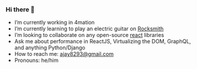 ### Hi there 👋

<!--
**iamjayk/iamjayk** is a ✨ _special_ ✨ repository because its `README.md` (this file) appears on your GitHub profile.

Here are some ideas to get you started:
-->

-  I’m currently working in 4mation
-  I’m currently learning to play an electric guitar on [Rocksmith](https://rocksmith.ubisoft.com/rocksmith/en-us/sixty-day-challenge/)
-  I’m looking to collaborate on any open-source [react](https://github.com/facebook/react/) libraries
-  Ask me about performance in ReactJS, Virtualizing the DOM, GraphQL, and anything Python/Django
-  How to reach me: ajay8293@gmail.com
-  Pronouns: he/him

